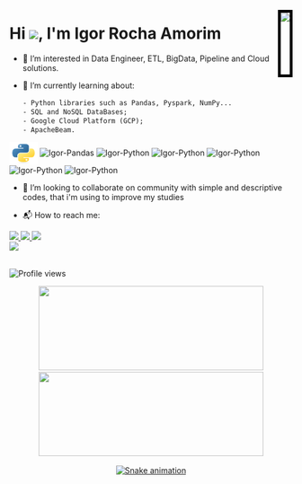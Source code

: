 <!--- Header --->
<img src="https://user-images.githubusercontent.com/114179416/191822394-7bf8e160-54b5-4a45-bbc8-0f4d3e470b14.png" 
     align="right" 
     height="110em" 
     style="border:5px solid black"/>
<h1 align="left">Hi <img src="https://raw.githubusercontent.com/kaueMarques/kaueMarques/master/hi.gif" height="35px">, I'm Igor Rocha Amorim</h1>

- 👀 I’m interested in Data Engineer, ETL, BigData, Pipeline and Cloud solutions.</p>

- 🌱 I’m currently learning about: 

      - Python libraries such as Pandas, Pyspark, NumPy...
      - SQL and NoSQL DataBases;
      - Google Cloud Platform (GCP);
      - ApacheBeam.
       

<div>
  <img src="https://raw.githubusercontent.com/devicons/devicon/master/icons/python/python-original.svg"
       align="center" 
       alt="Igor-Python" 
       height="40" 
       width="50"
       >
  <img src="https://pandas.pydata.org/static/img/pandas_secondary_white.svg" 
       align="center" 
       alt="Igor-Pandas" 
       height="40" 
       width="60"
       >
  <img src="https://www.gktcs.in/static/images/course-img/advancePySpark.png" 
       align="center" 
       alt="Igor-Python" 
       height="40" 
       width="90"/>
  <img src="https://umangsoftware.com/wp-content/uploads/2020/05/MongoDB-logo.png" 
       align="center" 
       alt="Igor-Python" 
       height="40" 
       width="90"/>
  <img src="https://cdn-icons-png.flaticon.com/512/3161/3161158.png" 
       align="center" 
       alt="Igor-Python" 
       height="40" 
       width="35"/>
  <img src="https://logodownload.org/wp-content/uploads/2021/06/google-cloud-logo-1.png"
       align="center" 
       alt="Igor-Python" 
       height="40" 
       width="70"
       >
  <img src="https://beam.apache.org/images/logos/full-color/name-bottom/beam-logo-full-color-name-bottom-1000.png" 
       align="center" 
       alt="Igor-Python" 
       height="40" 
       width="40"/>
</div>   

- 🌆 I’m looking to collaborate on community with simple and descriptive codes, that i'm using to improve my studies

- 📬 How to reach me: 
<div>
     <a href = "mailto:igor.amorim.182@outlook.com" target="_blank">
     <img src="https://img.shields.io/badge/-Email-7289DA?style=plastic&logo=Mail.Ru&logoColor=white">
     </a>
     <a href = "https://www.cloudskillsboost.google/public_profiles/fa5a4cbf-3179-4680-9a30-b23653fd16f6" target="_blank">
     <img src="https://img.shields.io/badge/-GCP Profile-%23333?style=plastic&logo=Google Cloud&logoColor=white">
     </a>
     <a href="https://www.linkedin.com/in/igor-rocha-amorim-70531252/" target="_blank">
     <img src="https://img.shields.io/badge/-LinkedIn-%230077B5?style=plastic&logo=linkedin&logoColor=white" target="_blank">
     </a>
</div>   
<img src="https://uploads-ssl.webflow.com/5c19020c997c25514d17d86f/60c0fd792ce9c0516a756671_Software%20engineer.gif">

## 

<p align="left"> 
     <img src="https://komarev.com/ghpvc/?username=Igor-R-Amorim&color=blue" alt="Profile views" /> 
</p> 
<div align="center">
  <a href="https://github.com/Igor-R-Amorim">
  <img width="400em" height="150em" 
   src="https://github-readme-stats.vercel.app/api?username=Igor-R-Amorim&show_icons=true&theme=tokyonight&include_all_commits=true&count_private=true"
  />
  <img width="400em" height="150em" 
   src="https://github-readme-stats.vercel.app/api/top-langs/?username=Igor-R-Amorim&layout=compact&langs_count=7&theme=tokyonight"
  />

  ![Snake animation](https://github.com/Igor-R-Amorim/Igor-R-Amorim/blob/output/github-contribution-grid-snake.svg)
</div>


